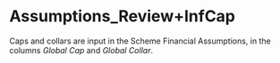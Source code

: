 # Assumptions_Review+InfCap

Caps and collars are input in the Scheme Financial Assumptions, in the
columns _Global Cap_ and _Global Collar_.
